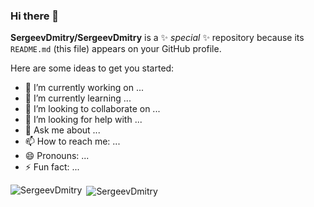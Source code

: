 ### Hi there 👋


**SergeevDmitry/SergeevDmitry** is a ✨ _special_ ✨ repository because its `README.md` (this file) appears on your GitHub profile.

Here are some ideas to get you started:

- 🔭 I’m currently working on ...
- 🌱 I’m currently learning ...
- 👯 I’m looking to collaborate on ...
- 🤔 I’m looking for help with ...
- 💬 Ask me about ...
- 📫 How to reach me: ...
- 😄 Pronouns: ...
- ⚡ Fun fact: ...

<p><img align="left" src="https://github-readme-stats.vercel.app/api/top-langs/?username=SergeevDmitry&layout=compact&hide=html" alt="SergeevDmitry" /></p>

<p>&nbsp;<img align="center" src="https://github-readme-stats.vercel.app/api?username=SergeevDmitry&hide=contribs&count_private=true&show_icons=true" alt="SergeevDmitry" /></p>
